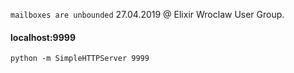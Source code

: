 `mailboxes are unbounded` 27.04.2019 @ Elixir Wroclaw User Group.

#### localhost:9999
```
python -m SimpleHTTPServer 9999
```
